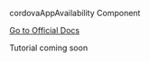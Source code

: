 cordovaAppAvailability Component

[Go to Official Docs](http://ngcordova.com/docs/plugins/appAvailability/)

Tutorial coming soon